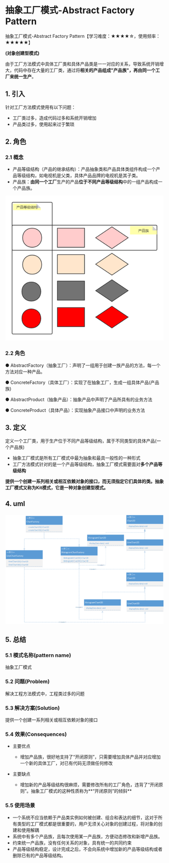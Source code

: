 # 抽象工厂模式-Abstract Factory Pattern

抽象工厂模式-Abstract Factory Pattern【学习难度：★★★★☆，使用频率：★★★★★】

**(对象创建型模式)**

由于工厂方法模式中具体工厂类和具体产品类是一一对应的关系，导致系统开销增大，代码中存在大量的工厂类，通过将**相关的产品组成"产品族"，再由同一个工厂来统一生产**。

## 1. 引入

针对工厂方法模式使用有以下问题：

- 工厂类过多，造成代码过多和系统开销增加
- 产品类过多，使用起来过于繁琐

## 2. 角色

### 2.1 概念

- 产品等级结构（产品的继承结构）：产品抽象类和产品具体类组件构成一个产品等级结构，如电视机是父类，具体产品品牌的电视机是其子类。
- 产品族：**由同一个工厂**生产的产品**位于不同产品等级结构**中的一组产品构成一个产品族。

![product level](https://raw.githubusercontent.com/XuZhuohao/picture/master/java/Base/design-pattern/3.product-level.png)



### 2.2 角色

● AbstractFactory（抽象工厂）：声明了一组用于创建一族产品的方法，每一个方法对应一种产品。

● ConcreteFactory（具体工厂）：实现了在抽象工厂，生成一组具体产品(产品族)

● AbstractProduct（抽象产品）：抽象产品中声明了产品所具有的业务方法

● ConcreteProduct（具体产品）：实现抽象产品接口中声明的业务方法



## 3. 定义

定义一个工厂类，用于生产位于不同产品等级结构，属于不同类型的具体产品(一个产品族)

- 抽象工厂模式是所有工厂模式中最为抽象和最具一般性的一种形式
- 工厂方法模式针对的是一个产品等级结构，抽象工厂模式需要面对**多个产品等级结构**

**提供一个创建一系列相关或相互依赖对象的接口，而无须指定它们具体的类。抽象工厂模式又称为Kit模式，它是一种对象创建型模式。**



## 4. uml

### ![Abstract Factory Pattern](https://raw.githubusercontent.com/XuZhuohao/picture/master/java/Base/design-pattern/3.Abstract-Factory-Pattern.png)



## 5. 总结

### 5.1 模式名称(pattern name)

抽象工厂模式



### 5.2 问题(Problem)

解决工程方法模式中，工程类过多的问题



### 5.3 解决方案(Solution)

提供一个创建一系列相关或相互依赖对象的接口



### 5.4 效果(Consequences)

- 主要优点
  - 增加产品族，很好地支持了“开闭原则”，只需要增加具体产品并对应增加一个新的具体工厂，对已有代码无须做任何修改

- 主要缺点
  - 增加新的产品等级结构很麻烦，需要修改所有的工厂角色，违背了“开闭原则”。抽象工厂模式的这种性质称为**“开闭原则”的倾斜**

### 5.5 使用场景

- 一个系统不应当依赖于产品类实例如何被创建、组合和表达的细节，这对于所有类型的工厂模式都是很重要的，用户无须关心对象的创建过程，将对象的创建和使用解耦
- 系统中有多个产品族，且每次使用某一产品族，方便动态修改和新增产品族。
- 约束统一产品族，没有任何关系的对象，具有统一的共同约束
- 产品等级结构稳定，设计完成之后，不会向系统中增加新的产品等级结构或者删除已有的产品等级结构。
